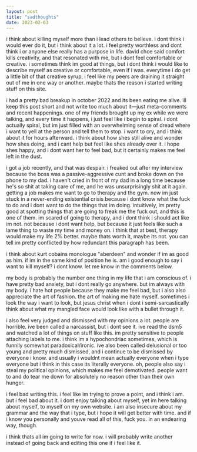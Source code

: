 ```yaml
---
layout: post
title: "sadthoughts"
date: 2023-02-03
---
```

i think about killing myself more than i lead others to believe. i dont think i would ever do it, but i think about it a lot. i feel pretty worthless and dont think i or anyone else really has a purpose in life. david choe said comfort kills creativity, and that resonated with me, but i dont feel comfortable or creative. i sometimes think im good at things, but i dont think i would like to describe myself as creative or comfortable, even if i was. everytime i do get a little bit of that creative syrup, i feel like my peers are draining it straight out of me in one way or another. maybe thats the reason i started writing stuff on this site. 

i had a pretty bad breakup in october 2022 and its been eating me alive. ill keep this post short and not write too much about it—just meta-comments and recent happenings. one of my friends brought up my ex while we were talking, and every time it happens, i just feel like i begin to spiral. i dont actually spiral, but im just filled with an overwhelming sense of dread where i want to yell at the person and tell them to stop. i want to cry, and i think about it for hours afterward. i think about how shes still alive and wonder how shes doing, and i cant help but feel like shes already over it. i hope shes happy, and i dont want her to feel bad, but it certainly makes me feel left in the dust.

i got a job recently, and that was despair. i freaked out after my interview because the boss was a passive-aggressive cunt and broke down on the phone to my dad. i haven't cried in front of my dad in a long time because he's so shit at taking care of me, and he was unsurprisingly shit at it again. getting a job makes me want to go to therapy and the gym. now im just stuck in a never-ending existential crisis because i dont know what the fuck to do and i dont want to do the things that im doing. intuitively, im pretty good at spotting things that are going to freak me the fuck out, and this is one of them. im scared of going to therapy, and i dont think i should act like im not. not because i dont want help, but because it just feels like such a lame thing to waste my time and money on. i think that at best, therapy would make my life 2% better. maybe thats worth it, maybe its not. you can tell im pretty conflicted by how redundant this paragraph has been.

i think about kurt cobains monologue "aberdeen" and wonder if im as good as him. if im in the same kind of position he is. am i good enough to say i want to kill myself? i dont know. let me know in the comments below.

my body is probably the number one thing in my life that i am conscious of. i have pretty bad anxiety, but i dont really go anywhere. but im always with my body. i hate hot people because they make me feel bad, but i also also appreciate the art of fashion. the art of making me hate myself. sometimes i look the way i want to look, but jesus christ when i dont i semi-sarcastically think about what my mangled face would look like with a bullet through it.

i also feel very judged and dismissed with my opinions a lot. people are horrible. ive been called a narcassist, but i dont see it. ive read the dsm5 and watched a lot of things on stuff like this. im pretty sensitive to people attaching labels to me. i think im a hypochondriac sometimes, which is funnily somewhat paradoxical/ironic. ive also been called delusional or too young and pretty much dismissed, and i continue to be dismissed by everyone i know. and usually i wouldnt mean actually everyone when i type everyone but i think in this case its literally everyone. oh, people also say i steal my political opinions, which makes me feel demotivated. people want to and do tear me down for absolutely no reason other than their own hunger.

i feel bad writing this. i feel like im trying to prove a point, and i think i am. but i feel bad about it. i dont enjoy talking about myself, yet im here talking about myself, to myself on my own website. i am also insecure about my grammar and the way that i type, but i hope it will get better with time. and if i know you personally and youve read all of this, fuck you. in an endearing way, though.

i think thats all im going to write for now. i will probably write another instead of going back and editing this one if i feel like it.
